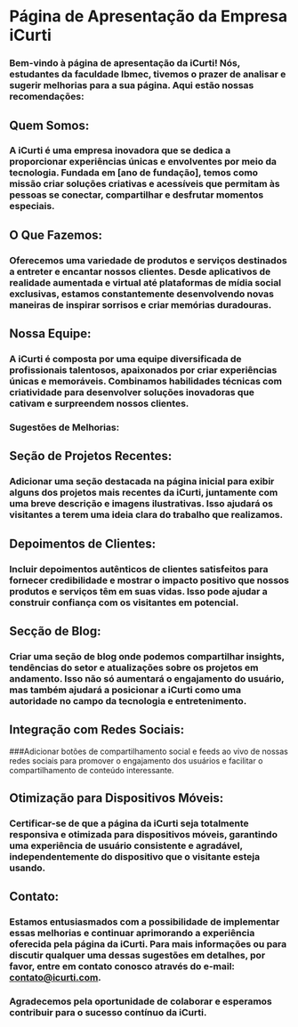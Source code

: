 # Página de Apresentação da Empresa iCurti
### Bem-vindo à página de apresentação da iCurti! Nós, estudantes da faculdade Ibmec, tivemos o prazer de analisar e sugerir melhorias para a sua página. Aqui estão nossas recomendações:

## Quem Somos:
### A iCurti é uma empresa inovadora que se dedica a proporcionar experiências únicas e envolventes por meio da tecnologia. Fundada em [ano de fundação], temos como missão criar soluções criativas e acessíveis que permitam às pessoas se conectar, compartilhar e desfrutar momentos especiais.

## O Que Fazemos:
### Oferecemos uma variedade de produtos e serviços destinados a entreter e encantar nossos clientes. Desde aplicativos de realidade aumentada e virtual até plataformas de mídia social exclusivas, estamos constantemente desenvolvendo novas maneiras de inspirar sorrisos e criar memórias duradouras.

## Nossa Equipe:
### A iCurti é composta por uma equipe diversificada de profissionais talentosos, apaixonados por criar experiências únicas e memoráveis. Combinamos habilidades técnicas com criatividade para desenvolver soluções inovadoras que cativam e surpreendem nossos clientes.

### Sugestões de Melhorias:
## Seção de Projetos Recentes:
### Adicionar uma seção destacada na página inicial para exibir alguns dos projetos mais recentes da iCurti, juntamente com uma breve descrição e imagens ilustrativas. Isso ajudará os visitantes a terem uma ideia clara do trabalho que realizamos.

## Depoimentos de Clientes:
### Incluir depoimentos autênticos de clientes satisfeitos para fornecer credibilidade e mostrar o impacto positivo que nossos produtos e serviços têm em suas vidas. Isso pode ajudar a construir confiança com os visitantes em potencial.

## Secção de Blog:
### Criar uma seção de blog onde podemos compartilhar insights, tendências do setor e atualizações sobre os projetos em andamento. Isso não só aumentará o engajamento do usuário, mas também ajudará a posicionar a iCurti como uma autoridade no campo da tecnologia e entretenimento.

## Integração com Redes Sociais:
###Adicionar botões de compartilhamento social e feeds ao vivo de nossas redes sociais para promover o engajamento dos usuários e facilitar o compartilhamento de conteúdo interessante.

## Otimização para Dispositivos Móveis:
### Certificar-se de que a página da iCurti seja totalmente responsiva e otimizada para dispositivos móveis, garantindo uma experiência de usuário consistente e agradável, independentemente do dispositivo que o visitante esteja usando.

## Contato:
### Estamos entusiasmados com a possibilidade de implementar essas melhorias e continuar aprimorando a experiência oferecida pela página da iCurti. Para mais informações ou para discutir qualquer uma dessas sugestões em detalhes, por favor, entre em contato conosco através do e-mail: contato@icurti.com.

### Agradecemos pela oportunidade de colaborar e esperamos contribuir para o sucesso contínuo da iCurti.
